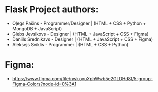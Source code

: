# Flask Project authors:

  - Oļegs Pašins - Programmer/Designer | (HTML + CSS + Python + MongoDB + JavaScript)
  - Ģlebs Jevsikovs - Designer | (HTML + JavaScript + CSS + Figma)
  - Daniils Srednikavs - Designer | (HTML + JavaScript + CSS + Figma)
  - Aleksejs Sviklis - Programmer | (HTML + CSS + Python)

# Figma:

 - https://www.figma.com/file/nwkovuXphWwb5e2GLDHd8f/5-group-Figma-Colors?node-id=0%3A1